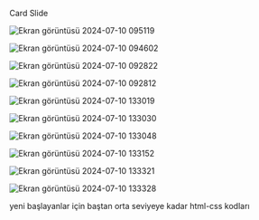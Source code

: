 Card Slide

![Ekran görüntüsü 2024-07-10 095119](https://github.com/arazumut/learnAnd-Kapsamli_web_Projelerim/assets/150933483/2b99e4ed-7836-4e88-a9ea-1d2fc3c85e29)

![Ekran görüntüsü 2024-07-10 094602](https://github.com/arazumut/learnAnd-Kapsamli_web_Projelerim/assets/150933483/7d20a317-a615-4bae-8044-1a9bc46fcf13)

![Ekran görüntüsü 2024-07-10 092822](https://github.com/arazumut/learnAnd-Kapsamli_web_Projelerim/assets/150933483/b7b30662-bd04-4828-9013-33e55ed20303)

![Ekran görüntüsü 2024-07-10 092812](https://github.com/arazumut/learnAnd-Kapsamli_web_Projelerim/assets/150933483/bf159051-dfda-4e12-9943-3cfa67653efe)

![Ekran görüntüsü 2024-07-10 133019](https://github.com/arazumut/learnAnd-Kapsamli_web_Projelerim/assets/150933483/5def31d3-af56-445c-a0e5-e88d2edfe4b9)

![Ekran görüntüsü 2024-07-10 133030](https://github.com/arazumut/learnAnd-Kapsamli_web_Projelerim/assets/150933483/bd299048-d510-4914-be42-c7446bf3b020)

![Ekran görüntüsü 2024-07-10 133048](https://github.com/arazumut/learnAnd-Kapsamli_web_Projelerim/assets/150933483/afd2c8ae-06c3-4917-8e1e-7d9616cf051c)

![Ekran görüntüsü 2024-07-10 133152](https://github.com/arazumut/learnAnd-Kapsamli_web_Projelerim/assets/150933483/a740544d-d38b-46ed-a9be-c55b3c4db1b2)

![Ekran görüntüsü 2024-07-10 133321](https://github.com/arazumut/learnAnd-Kapsamli_web_Projelerim/assets/150933483/03e39a1b-850e-412e-97ed-c5b457080c19)

![Ekran görüntüsü 2024-07-10 133328](https://github.com/arazumut/learnAnd-Kapsamli_web_Projelerim/assets/150933483/381bdbf5-428a-42d1-b1e1-a972552d9b0b)

yeni başlayanlar için baştan orta seviyeye kadar html-css kodları
